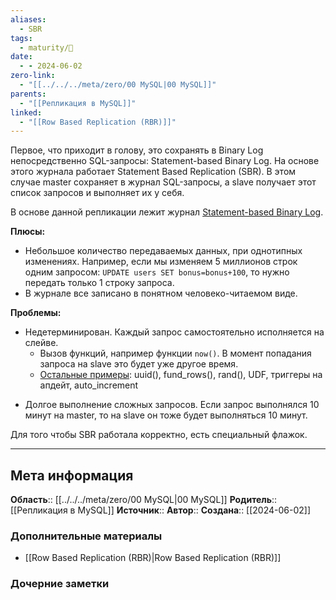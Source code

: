 ```yaml
---
aliases:
  - SBR
tags:
  - maturity/🌱
date:
  - - 2024-06-02
zero-link:
  - "[[../../../meta/zero/00 MySQL|00 MySQL]]"
parents:
  - "[[Репликация в MySQL]]"
linked:
  - "[[Row Based Replication (RBR)]]"
---
```

Первое, что приходит в голову, это сохранять в Binary Log непосредственно SQL-запросы: Statement-based Binary Log. На основе этого журнала работает Statement Based Replication (SBR). В этом случае master сохраняет в журнал SQL-запросы, а slave получает этот список запросов и выполняет их у себя.

В основе данной репликации лежит журнал [Statement-based Binary Log](Журналы%20в%20MySQL.md#Statement-based%20Binary%20Log).

**Плюсы:**
- Небольшое количество передаваемых данных, при однотипных изменениях. Например, если мы изменяем 5 миллионов строк одним запросом: `UPDATE users SET bonus=bonus+100`, то нужно передать только 1 строку запроса.
- В журнале все записано в понятном человеко-читаемом виде.

**Проблемы:**
* Недетерминирован. Каждый запрос самостоятельно исполняется на слейве.
	* Вызов функций, например функции `now()`. В момент попадания запроса на slave это будет уже другое время.
	- [Остальные примеры](https://dev.mysql.com/doc/refman/8.0/en/replication-rbr-safe-unsafe.html): uuid(), fund_rows(), rand(), UDF, триггеры на апдейт, auto_increment
- Долгое выполнение сложных запросов. Если запрос выполнялся 10 минут на master, то на slave он тоже будет выполняться 10 минут.

Для того чтобы SBR работала корректно, есть специальный флажок.
***
## Мета информация
**Область**:: [[../../../meta/zero/00 MySQL|00 MySQL]]
**Родитель**:: [[Репликация в MySQL]]
**Источник**:: 
**Автор**:: 
**Создана**:: [[2024-06-02]]
### Дополнительные материалы
- [[Row Based Replication (RBR)|Row Based Replication (RBR)]]
### Дочерние заметки
<!-- QueryToSerialize: LIST FROM [[]] WHERE contains(Родитель, this.file.link) or contains(parents, this.file.link) -->

